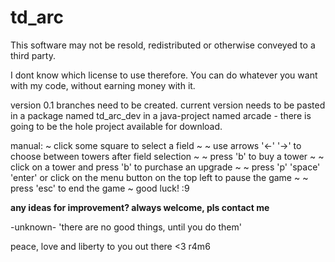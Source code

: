 # td_arc
This software may not be resold, redistributed or otherwise conveyed to a third party. 

I dont know which license to use therefore. You can do whatever you want with my code, without earning money with it.

version 0.1
  branches need to be created.
  current version needs to be pasted in a package named td_arc_dev in a java-project named arcade - there is going to be the hole project available for download.
  
  manual:
  ~ click some square to select a field ~
  ~ use arrows '<-' '->' to choose between towers after field selection ~
  ~ press 'b' to buy a tower ~
  ~ click on a tower and press 'b' to purchase an upgrade ~
  ~ press 'p' 'space' 'enter' or click on the menu button on the top left to pause the game ~
  ~ press 'esc' to end the game ~
  good luck! :9
  
  **any ideas for improvement? always welcome, pls contact me**
  
  -unknown-
  'there are no good things, until you do them'
  
  peace, love and liberty to you out there <3
  r4m6
 

